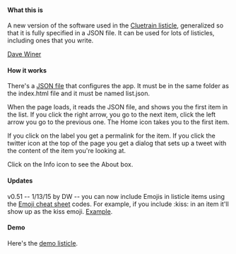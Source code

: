 #### What this is

A new version of the software used in the <a href="http://listicle.io/cluetrain/">Cluetrain listicle</a>, generalized so that it is fully specified in a JSON file. It can be used for lots of listicles, including ones that you write. 

<a href="http://scripting.com/2015/01/13/listicleOListicle.html">Dave Winer</a>

#### How it works

There's a <a href="https://github.com/scripting/listicle/blob/master/list.json">JSON file</a> that configures the app. It must be in the same folder as the index.html file and it must be named list.json.

When the page loads, it reads the JSON file, and shows you the first item in the list. If you click the right arrow, you go to the next item, click the left arrow you go to the previous one. The Home icon takes you to the first item. 

If you click on the label you get a permalink for the item. If you click the twitter icon at the top of the page you get a dialog that sets up a tweet with the content of the item you're looking at. 

Click on the Info icon to see the About box.

#### Updates

v0.51 -- 1/13/15 by DW -- you can now include Emojis in listicle items using the <a href="http://www.emoji-cheat-sheet.com/">Emoji cheat sheet</a> codes.  For example, if you include &#58;kiss&#58; in an item it'll show up as the kiss emoji. <a href="http://listicle.io/demo/?clue=10">Example</a>.

#### Demo

Here's the <a href="http://listicle.io/demo/">demo listicle</a>. 

